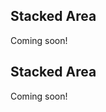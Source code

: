 <!-- --8<-- [start:usage] -->
## Stacked Area
Coming soon!
<!-- ### Simple
=== "dx"

    ```python
    dx.stacked_area(df, ...)
    ```
    ![](../screenshots/plotting_stacked_area_simple1.png)

=== "pd.options.plotting.backend = 'dx'"

    !!! info "Make sure you [enable `dx` as a pandas plotting backend](../plotting/overview.md#enabling-pandas-plotting-backend) first."

    ```python
    df.plot(kind='stacked_area', x='keyword_column', y='integer_column')
    ```
    ![](../screenshots/plotting_stacked_area_simple1_pd.png)

### Customized

=== "dx"

    ```python
    dx.stacked_area(
        df, 
        ...
    )
    ```
    ![](../screenshots/plotting_stacked_area_custom1.png)

=== "pd.options.plotting.backend = 'dx'"

    !!! info "Make sure you [enable `dx` as a pandas plotting backend](../plotting/overview.md#enabling-pandas-plotting-backend) first."

    ```python
    df.plot(
        kind='stacked_area',
        ...
    )
    ```
    ![](../screenshots/plotting_stacked_area_custom1_pd.png) -->

<!-- --8<-- [end:usage] -->

<!-- --8<-- [start:ref] -->
## Stacked Area
Coming soon!
<!-- ::: src.dx.plotting.dex.stacked_area -->
<!-- --8<-- [end:ref] -->